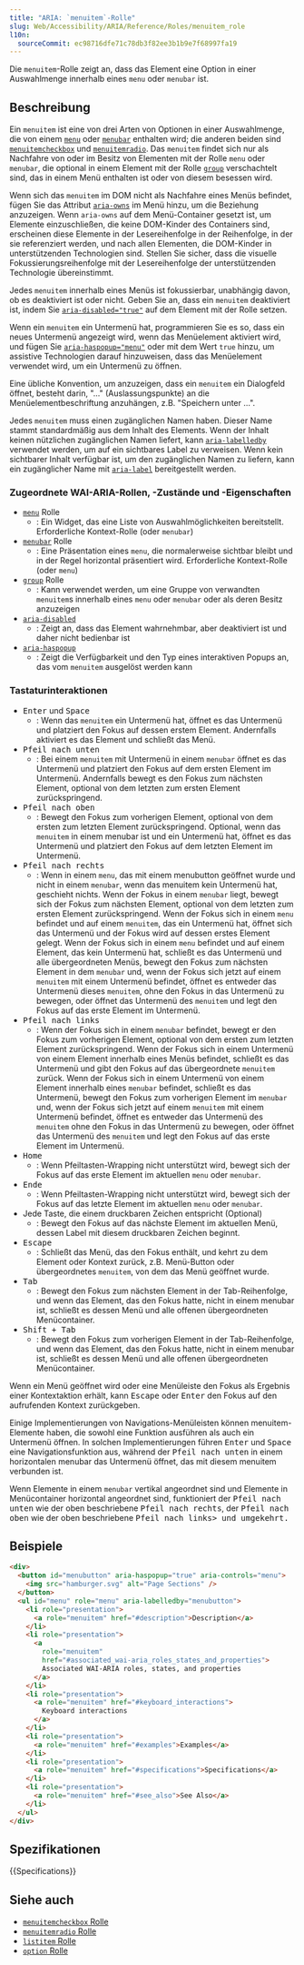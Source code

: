 ```yaml
---
title: "ARIA: `menuitem`-Rolle"
slug: Web/Accessibility/ARIA/Reference/Roles/menuitem_role
l10n:
  sourceCommit: ec98716dfe71c78db3f82ee3b1b9e7f68997fa19
---
```


Die `menuitem`-Rolle zeigt an, dass das Element eine Option in einer Auswahlmenge innerhalb eines `menu` oder `menubar` ist.

## Beschreibung

Ein `menuitem` ist eine von drei Arten von Optionen in einer Auswahlmenge, die von einem [`menu`](/de/docs/Web/Accessibility/ARIA/Reference/Roles/menu_role) oder [`menubar`](/de/docs/Web/Accessibility/ARIA/Reference/Roles/menubar_role) enthalten wird; die anderen beiden sind [`menuitemcheckbox`](/de/docs/Web/Accessibility/ARIA/Reference/Roles/menuitemcheckbox_role) und [`menuitemradio`](/de/docs/Web/Accessibility/ARIA/Reference/Roles/menuitemradio_role). Das `menuitem` findet sich nur als Nachfahre von oder im Besitz von Elementen mit der Rolle `menu` oder `menubar`, die optional in einem Element mit der Rolle [`group`](/de/docs/Web/Accessibility/ARIA/Reference/Roles/group_role) verschachtelt sind, das in einem Menü enthalten ist oder von diesem besessen wird.

Wenn sich das `menuitem` im DOM nicht als Nachfahre eines Menüs befindet, fügen Sie das Attribut [`aria-owns`](/de/docs/Web/Accessibility/ARIA/Reference/Attributes/aria-owns) im Menü hinzu, um die Beziehung anzuzeigen. Wenn `aria-owns` auf dem Menü-Container gesetzt ist, um Elemente einzuschließen, die keine DOM-Kinder des Containers sind, erscheinen diese Elemente in der Lesereihenfolge in der Reihenfolge, in der sie referenziert werden, und nach allen Elementen, die DOM-Kinder in unterstützenden Technologien sind. Stellen Sie sicher, dass die visuelle Fokussierungsreihenfolge mit der Lesereihenfolge der unterstützenden Technologie übereinstimmt.

Jedes `menuitem` innerhalb eines Menüs ist fokussierbar, unabhängig davon, ob es deaktiviert ist oder nicht. Geben Sie an, dass ein `menuitem` deaktiviert ist, indem Sie [`aria-disabled="true"`](/de/docs/Web/Accessibility/ARIA/Reference/Attributes/aria-disabled) auf dem Element mit der Rolle setzen.

Wenn ein `menuitem` ein Untermenü hat, programmieren Sie es so, dass ein neues Untermenü angezeigt wird, wenn das Menüelement aktiviert wird, und fügen Sie [`aria-haspopup="menu"`](/de/docs/Web/Accessibility/ARIA/Reference/Attributes/aria-haspopup) oder mit dem Wert `true` hinzu, um assistive Technologien darauf hinzuweisen, dass das Menüelement verwendet wird, um ein Untermenü zu öffnen.

Eine übliche Konvention, um anzuzeigen, dass ein `menuitem` ein Dialogfeld öffnet, besteht darin, "…" (Auslassungspunkte) an die Menüelementbeschriftung anzuhängen, z.B. "Speichern unter …".

Jedes `menuitem` muss einen zugänglichen Namen haben. Dieser Name stammt standardmäßig aus dem Inhalt des Elements. Wenn der Inhalt keinen nützlichen zugänglichen Namen liefert, kann [`aria-labelledby`](/de/docs/Web/Accessibility/ARIA/Reference/Attributes/aria-labelledby) verwendet werden, um auf ein sichtbares Label zu verweisen. Wenn kein sichtbarer Inhalt verfügbar ist, um den zugänglichen Namen zu liefern, kann ein zugänglicher Name mit [`aria-label`](/de/docs/Web/Accessibility/ARIA/Reference/Attributes/aria-label) bereitgestellt werden.

### Zugeordnete WAI-ARIA-Rollen, -Zustände und -Eigenschaften

- [`menu`](/de/docs/Web/Accessibility/ARIA/Reference/Roles/menu_role) Rolle
  - : Ein Widget, das eine Liste von Auswahlmöglichkeiten bereitstellt. Erforderliche Kontext-Rolle (oder `menubar`)
- [`menubar`](/de/docs/Web/Accessibility/ARIA/Reference/Roles/menubar_role) Rolle
  - : Eine Präsentation eines `menu`, die normalerweise sichtbar bleibt und in der Regel horizontal präsentiert wird. Erforderliche Kontext-Rolle (oder `menu`)
- [`group`](/de/docs/Web/Accessibility/ARIA/Reference/Roles/group_role) Rolle
  - : Kann verwendet werden, um eine Gruppe von verwandten `menuitem`s innerhalb eines `menu` oder `menubar` oder als deren Besitz anzuzeigen
- [`aria-disabled`](/de/docs/Web/Accessibility/ARIA/Reference/Attributes/aria-disabled)
  - : Zeigt an, dass das Element wahrnehmbar, aber deaktiviert ist und daher nicht bedienbar ist
- [`aria-haspopup`](/de/docs/Web/Accessibility/ARIA/Reference/Attributes/aria-haspopup)
  - : Zeigt die Verfügbarkeit und den Typ eines interaktiven Popups an, das vom `menuitem` ausgelöst werden kann

### Tastaturinteraktionen

- <kbd>Enter</kbd> und <kbd>Space</kbd>
  - : Wenn das `menuitem` ein Untermenü hat, öffnet es das Untermenü und platziert den Fokus auf dessen erstem Element. Andernfalls aktiviert es das Element und schließt das Menü.
- <kbd>Pfeil nach unten</kbd>
  - : Bei einem `menuitem` mit Untermenü in einem `menubar` öffnet es das Untermenü und platziert den Fokus auf dem ersten Element im Untermenü. Andernfalls bewegt es den Fokus zum nächsten Element, optional von dem letzten zum ersten Element zurückspringend.
- <kbd>Pfeil nach oben</kbd>
  - : Bewegt den Fokus zum vorherigen Element, optional von dem ersten zum letzten Element zurückspringend. Optional, wenn das `menuitem` in einem menubar ist und ein Untermenü hat, öffnet es das Untermenü und platziert den Fokus auf dem letzten Element im Untermenü.
- <kbd>Pfeil nach rechts</kbd>
  - : Wenn in einem `menu`, das mit einem menubutton geöffnet wurde und nicht in einem `menubar`, wenn das menuitem kein Untermenü hat, geschieht nichts. Wenn der Fokus in einem `menubar` liegt, bewegt sich der Fokus zum nächsten Element, optional von dem letzten zum ersten Element zurückspringend. Wenn der Fokus sich in einem `menu` befindet und auf einem `menuitem`, das ein Untermenü hat, öffnet sich das Untermenü und der Fokus wird auf dessen erstes Element gelegt. Wenn der Fokus sich in einem `menu` befindet und auf einem Element, das kein Untermenü hat, schließt es das Untermenü und alle übergeordneten Menüs, bewegt den Fokus zum nächsten Element in dem `menubar` und, wenn der Fokus sich jetzt auf einem `menuitem` mit einem Untermenü befindet, öffnet es entweder das Untermenü dieses `menuitem`, ohne den Fokus in das Untermenü zu bewegen, oder öffnet das Untermenü des `menuitem` und legt den Fokus auf das erste Element im Untermenü.
- <kbd>Pfeil nach links</kbd>
  - : Wenn der Fokus sich in einem `menubar` befindet, bewegt er den Fokus zum vorherigen Element, optional von dem ersten zum letzten Element zurückspringend. Wenn der Fokus sich in einem Untermenü von einem Element innerhalb eines Menüs befindet, schließt es das Untermenü und gibt den Fokus auf das übergeordnete `menuitem` zurück. Wenn der Fokus sich in einem Untermenü von einem Element innerhalb eines `menubar` befindet, schließt es das Untermenü, bewegt den Fokus zum vorherigen Element im `menubar` und, wenn der Fokus sich jetzt auf einem `menuitem` mit einem Untermenü befindet, öffnet es entweder das Untermenü des `menuitem` ohne den Fokus in das Untermenü zu bewegen, oder öffnet das Untermenü des `menuitem` und legt den Fokus auf das erste Element im Untermenü.
- <kbd>Home</kbd>
  - : Wenn Pfeiltasten-Wrapping nicht unterstützt wird, bewegt sich der Fokus auf das erste Element im aktuellen `menu` oder `menubar`.
- <kbd>Ende</kbd>
  - : Wenn Pfeiltasten-Wrapping nicht unterstützt wird, bewegt sich der Fokus auf das letzte Element im aktuellen `menu` oder `menubar`.
- Jede Taste, die einem druckbaren Zeichen entspricht (Optional)
  - : Bewegt den Fokus auf das nächste Element im aktuellen Menü, dessen Label mit diesem druckbaren Zeichen beginnt.
- <kbd>Escape</kbd>
  - : Schließt das Menü, das den Fokus enthält, und kehrt zu dem Element oder Kontext zurück, z.B. Menü-Button oder übergeordnetes `menuitem`, von dem das Menü geöffnet wurde.
- <kbd>Tab</kbd>
  - : Bewegt den Fokus zum nächsten Element in der Tab-Reihenfolge, und wenn das Element, das den Fokus hatte, nicht in einem menubar ist, schließt es dessen Menü und alle offenen übergeordneten Menücontainer.
- <kbd>Shift + Tab</kbd>
  - : Bewegt den Fokus zum vorherigen Element in der Tab-Reihenfolge, und wenn das Element, das den Fokus hatte, nicht in einem menubar ist, schließt es dessen Menü und alle offenen übergeordneten Menücontainer.

Wenn ein Menü geöffnet wird oder eine Menüleiste den Fokus als Ergebnis einer Kontextaktion erhält, kann <kbd>Escape</kbd> oder <kbd>Enter</kbd> den Fokus auf den aufrufenden Kontext zurückgeben.

Einige Implementierungen von Navigations-Menüleisten können menuitem-Elemente haben, die sowohl eine Funktion ausführen als auch ein Untermenü öffnen. In solchen Implementierungen führen <kbd>Enter</kbd> und <kbd>Space</kbd> eine Navigationsfunktion aus, während der <kbd>Pfeil nach unten</kbd> in einem horizontalen menubar das Untermenü öffnet, das mit diesem menuitem verbunden ist.

Wenn Elemente in einem `menubar` vertikal angeordnet sind und Elemente in Menücontainer horizontal angeordnet sind, funktioniert der <kbd>Pfeil nach unten</kbd> wie der oben beschriebene <kbd>Pfeil nach rechts</kbd>, der <kbd>Pfeil nach oben</kbd> wie der oben beschriebene <kbd>Pfeil nach links> und umgekehrt.

## Beispiele

```html
<div>
  <button id="menubutton" aria-haspopup="true" aria-controls="menu">
    <img src="hamburger.svg" alt="Page Sections" />
  </button>
  <ul id="menu" role="menu" aria-labelledby="menubutton">
    <li role="presentation">
      <a role="menuitem" href="#description">Description</a>
    </li>
    <li role="presentation">
      <a
        role="menuitem"
        href="#associated_wai-aria_roles_states_and_properties">
        Associated WAI-ARIA roles, states, and properties
      </a>
    </li>
    <li role="presentation">
      <a role="menuitem" href="#keyboard_interactions">
        Keyboard interactions
      </a>
    </li>
    <li role="presentation">
      <a role="menuitem" href="#examples">Examples</a>
    </li>
    <li role="presentation">
      <a role="menuitem" href="#specifications">Specifications</a>
    </li>
    <li role="presentation">
      <a role="menuitem" href="#see_also">See Also</a>
    </li>
  </ul>
</div>
```

## Spezifikationen

{{Specifications}}

## Siehe auch

- [`menuitemcheckbox` Rolle](/de/docs/Web/Accessibility/ARIA/Reference/Roles/menuitemcheckbox_role)
- [`menuitemradio` Rolle](/de/docs/Web/Accessibility/ARIA/Reference/Roles/menuitemradio_role)
- [`listitem` Rolle](/de/docs/Web/Accessibility/ARIA/Reference/Roles/listitem_role)
- [`option` Rolle](/de/docs/Web/Accessibility/ARIA/Reference/Roles/option_role)
